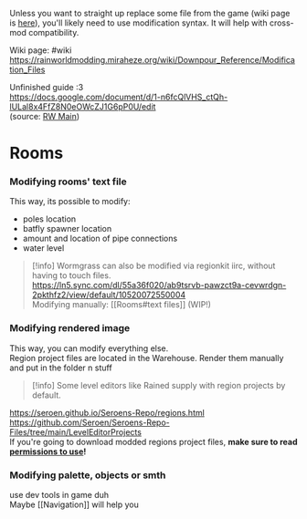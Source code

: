 Unless you want to straight up replace some file from the game (wiki page is [here](https://rainworldmodding.miraheze.org/wiki/Downpour_Reference/Mod_Directories#Overwriting_Files)), you'll likely need to use modification syntax. It will help with cross-mod compatibility.

Wiki page: #wiki  
https://rainworldmodding.miraheze.org/wiki/Downpour_Reference/Modification_Files

Unfinished guide :3  
https://docs.google.com/document/d/1-n6fcQlVHS_ctQh-lULal8x4FfZ8N0eOWcZJ1G6pP0U/edit  
(source: [RW Main](https://discord.com/channels/291184728944410624/431534164932689921/1273601361870721094))  
# Rooms

### Modifying rooms' text file  
This way, its possible to modify:  
- poles location  
- batfly spawner location  
- amount and location of pipe connections  
- water level  
> [!info] Wormgrass can also be modified via regionkit iirc, without having to touch files.  
https://ln5.sync.com/dl/55a36f020/ab9tsrvb-pawzct9a-cevwrdgn-2pkthfz2/view/default/10520072550004  
Modifying manually: [[Rooms#text files]] (WIP!)  

### Modifying rendered image  
This way, you can modify everything else.  
Region project files are located in the Warehouse. Render them manually and put in the folder n stuff 

> [!info] Some level editors like Rained supply with region projects by default.

https://seroen.github.io/Seroens-Repo/regions.html  
https://github.com/Seroen/Seroens-Repo-Files/tree/main/LevelEditorProjects  
If you're going to download modded regions project files, **make sure to read [permissions to use](https://github.com/Seroen/Seroens-Repo-Files/blob/main/Please%20read%20this%20if%20you%20are%20installing%20the%20region%20files.txt)!**  
### Modifying palette, objects or smth  
use dev tools in game duh  
Maybe [[Navigation]] will help you